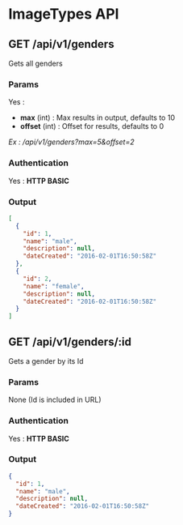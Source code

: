 # ImageTypes API

<a name="index"></a>
## GET /api/v1/genders
Gets all genders
### Params
Yes :
 * **max** (int) : Max results in output, defaults to 10
 * **offset** (int) : Offset for results, defaults to 0

*Ex : /api/v1/genders?max=5&offset=2*
### Authentication
Yes : **HTTP BASIC**
### Output
```json
[
  {
    "id": 1,
    "name": "male",
    "description": null,
    "dateCreated": "2016-02-01T16:50:58Z"
  },
  {
    "id": 2,
    "name": "female",
    "description": null,
    "dateCreated": "2016-02-01T16:50:58Z"
  }
]
```
<a name="show"></a>
## GET /api/v1/genders/:id
Gets a gender by its Id
### Params
None (Id is included in URL)
### Authentication
Yes : **HTTP BASIC**
### Output
```json
{
  "id": 1,
  "name": "male",
  "description": null,
  "dateCreated": "2016-02-01T16:50:58Z"
}
```
